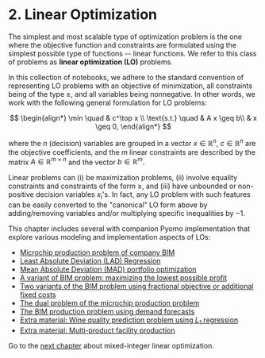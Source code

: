 # 2. Linear Optimization

The simplest and most scalable type of optimization problem is the one where the objective function and constraints are formulated using the simplest possible type of functions -- linear functions. We refer to this class of problems as **linear optimization (LO)** problems.

In this collection of notebooks, we adhere to the standard convention of representing LO problems with an objective of minimization, all constraints being of the type $\geq$, and all variables being nonnegative. In other words, we work with the following general formulation for LO problems:

$$
\begin{align*}
    \min \quad & c^\top x \\
    \text{s.t.} \quad & A x \geq b\\
    & x \geq 0,
\end{align*}
$$

where the $n$ (decision) variables are grouped in a vector $x \in \mathbb{R}^n$, $c \in \mathbb{R}^n$ are the objective coefficients, and the $m$ linear constraints are described by the matrix $A \in \mathbb{R}^{m \times n}$ and the vector $b \in \mathbb{R}^m$. 

Linear problems can (i) be maximization problems, (ii) involve equality constraints and constraints of the form $\geq$, and (iii) have unbounded or non-positive decision variables $x_i$'s. In fact, any LO problem with such features can be easily converted to the "canonical" LO form above by adding/removing variables and/or multiplying specific inequalities by $-1$.

This chapter includes several with companion Pyomo implementation that explore various modeling and implementation aspects of LOs:

* [Microchip production problem of company BIM](01-bim.ipynb)
* [Least Absolute Deviation (LAD) Regression](02-lad-regression.ipynb)
* [Mean Absolute Deviation (MAD) portfolio optimization](03-mad-portfolio-optimization.ipynb)
* [A variant of BIM problem: maximizing the lowest possible profit](04-bim-maxmin.ipynb)
* [Two variants of the BIM problem using fractional objective or additional fixed costs](05-bim-fractional.ipynb)
* [The dual problem of the microchip production problem](06-bim-dual.ipynb)
* [The BIM production problem using demand forecasts](07-bim-demand-forecast.ipynb)
* [Extra material: Wine quality prediction problem using $L_1$ regression](08-L1-regression-wine-quality.ipynb)
* [Extra material: Multi-product facility production](09-production-faciliity-worst-case.ipynb)

Go to the [next chapter](../03/03.00.md) about mixed-integer linear optimization.